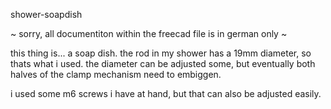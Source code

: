 shower-soapdish 

~ sorry, all documentiton within the freecad file is in german only ~

this thing is... a soap dish. the rod in my shower has a 19mm diameter, so thats what i used. the diameter can be adjusted some, but eventually both halves of the clamp mechanism need to embiggen.

i used some m6 screws i have at hand, but that can also be adjusted easily.
